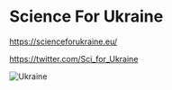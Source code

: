 # Science For Ukraine

https://scienceforukraine.eu/

https://twitter.com/Sci_for_Ukraine

![Ukraine](https://github.com/zucha/scienceforukraine/blob/main/web/assets/flag-03.png?raw=true)

